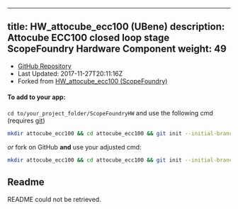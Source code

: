 
---
title: HW_attocube_ecc100 (UBene)
description: Attocube ECC100 closed loop stage ScopeFoundry Hardware Component
weight: 49
---
- [GitHub Repository](https://github.com/UBene/HW_attocube_ecc100)
- Last Updated: 2017-11-27T20:11:16Z
- Forked from [HW_attocube_ecc100 (ScopeFoundry)](/docs/300_reference/hw-components/hw_attocube_ecc100-scopefoundry)

#### To add to your app:

`cd to/your_project_folder/ScopeFoundryHW` and use the following cmd (requires [git](/docs/100_development/20_git/))

```bash
mkdir attocube_ecc100 && cd attocube_ecc100 && git init --initial-branch=master && git remote add upstream_UBene https://github.com/UBene/HW_attocube_ecc100 && git pull upstream_UBene master && cd ..
```

*or* fork on GitHub **and** use your adjusted cmd:

```bash
mkdir attocube_ecc100 && cd attocube_ecc100 && git init --initial-branch=master && git remote add origin https://github.com/YOUR_GH_ACC/HW_attocube_ecc100 && git pull origin master && cd ..
```

## Readme
README could not be retrieved.

